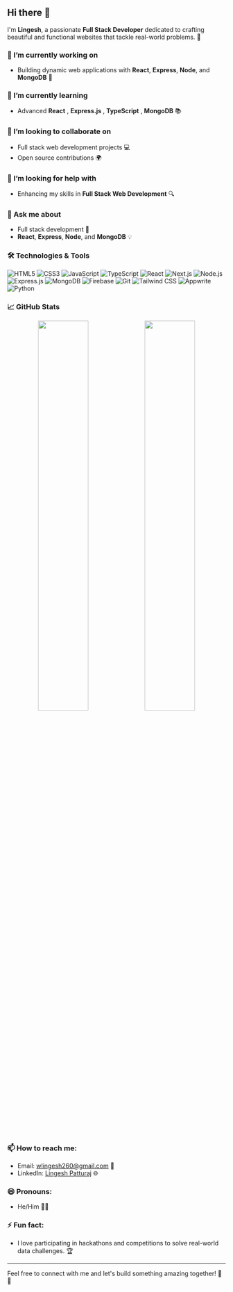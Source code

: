 ## Hi there 👋

I'm **Lingesh**, a passionate **Full Stack Developer** dedicated to crafting beautiful and functional websites that tackle real-world problems. 🌟

### 🔭 I’m currently working on
- Building dynamic web applications with **React**, **Express**, **Node**, and **MongoDB** 🚀

### 🌱 I’m currently learning
- Advanced **React** , **Express.js** , **TypeScript** , **MongoDB** 📚

### 👯 I’m looking to collaborate on
- Full stack web development projects 💻
- Open source contributions 🌍

### 🤔 I’m looking for help with
- Enhancing my skills in **Full Stack Web Development** 🔍

### 💬 Ask me about
- Full stack development 🤔
- **React**, **Express**, **Node**, and **MongoDB** 💡

### 🛠️ Technologies & Tools

![HTML5](https://img.shields.io/badge/HTML5-E34F26?style=for-the-badge&logo=html5&logoColor=white)
![CSS3](https://img.shields.io/badge/CSS3-1572B6?style=for-the-badge&logo=css3&logoColor=white)
![JavaScript](https://img.shields.io/badge/JavaScript-F7DF1E?style=for-the-badge&logo=javascript&logoColor=black)
![TypeScript](https://img.shields.io/badge/TypeScript-007ACC?style=for-the-badge&logo=typescript&logoColor=white)
![React](https://img.shields.io/badge/React-61DAFB?style=for-the-badge&logo=react&logoColor=black)
![Next.js](https://img.shields.io/badge/Next.js-000000?style=for-the-badge&logo=nextdotjs&logoColor=white)
![Node.js](https://img.shields.io/badge/Node.js-339933?style=for-the-badge&logo=nodedotjs&logoColor=white)
![Express.js](https://img.shields.io/badge/Express.js-000000?style=for-the-badge&logo=express&logoColor=white)
![MongoDB](https://img.shields.io/badge/MongoDB-4EA94B?style=for-the-badge&logo=mongodb&logoColor=white)
![Firebase](https://img.shields.io/badge/Firebase-FFCA28?style=for-the-badge&logo=firebase&logoColor=black)
![Git](https://img.shields.io/badge/Git-F05032?style=for-the-badge&logo=git&logoColor=white)
![Tailwind CSS](https://img.shields.io/badge/TailwindCSS-38B2AC?style=for-the-badge&logo=tailwind-css&logoColor=white)
![Appwrite](https://img.shields.io/badge/Appwrite-F02E65?style=for-the-badge&logo=appwrite&logoColor=white)
![Python](https://img.shields.io/badge/Python-3776AB?style=for-the-badge&logo=python&logoColor=white)

### 📈 GitHub Stats

<p align="center">
  <img width="48%" src="https://github-readme-stats.vercel.app/api?username=lingeshnafeax&show_icons=true&theme=radical" />
  <img width="48%" src="https://github-readme-streak-stats.herokuapp.com/?user=lingeshnafeax&theme=radical" />
</p>

### 📫 How to reach me:

- Email: [wlingesh260@gmail.com](mailto:wlingesh260@gmail.com) 📧
- LinkedIn: [Lingesh Patturaj](https://www.linkedin.com/in/lingeshpatturaj) 🌐

### 😄 Pronouns:
- He/Him 🙋‍♂️

### ⚡ Fun fact:
- I love participating in hackathons and competitions to solve real-world data challenges. 🏆

---

Feel free to connect with me and let's build something amazing together! 🚀✨
